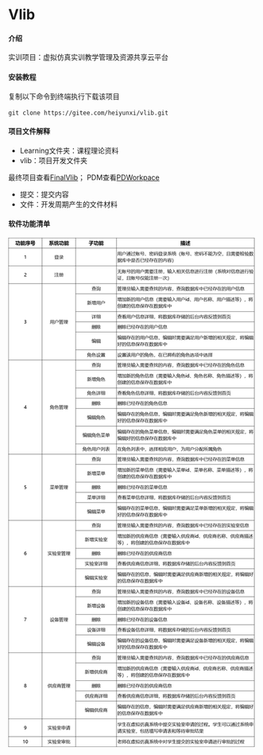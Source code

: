# Vlib

#### 介绍
实训项目：虚拟仿真实训教学管理及资源共享云平台

#### 安装教程
复制以下命令到终端执行下载该项目

`git clone https://gitee.com/heiyunxi/vlib.git`

#### 项目文件解释

- Learning文件夹：课程理论资料
- vlib：项目开发文件夹

最终项目查看[FinalVlib](http://https://gitee.com/heiyunxi/vlib/tree/master/vlib/FinailVlib)；
PDM查看[PDWorkpace](http://https://gitee.com/heiyunxi/vlib/tree/master/vlib/PD%20Workpace)

- 提交：提交内容
- 文件：开发周期产生的文件材料


#### 软件功能清单
![输入图片说明](%E6%96%87%E4%BB%B6/%E6%96%87%E4%BB%B6final/image.png)





